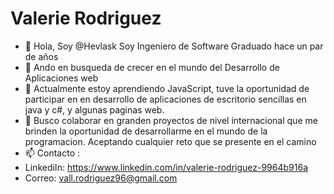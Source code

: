 # Valerie Rodriguez
- 👋 Hola, Soy @Hevlask Soy Ingeniero de Software Graduado hace un par de años
- 👀 Ando en busqueda de crecer en el mundo del Desarrollo de Aplicaciones web 
- 🌱 Actualmente estoy aprendiendo JavaScript, tuve la oportunidad de participar en en desarrollo de aplicaciones de escritorio sencillas en java y c#, y algunas paginas web.
- 💞️ Busco colaborar en granden proyectos de nivel internacional que me brinden la oportunidad de desarrollarme en el mundo de la programacion. Aceptando cualquier reto que se presente en el camino
- 📫 Contacto :
- LinkediIn: https://www.linkedin.com/in/valerie-rodriguez-9964b916a
- Correo:  vall.rodriguez96@gmail.com

<!---
Hevlask/Hevlask is a ✨ special ✨ repository because its `README.md` (this file) appears on your GitHub profile.
You can click the Preview link to take a look at your changes.
--->
